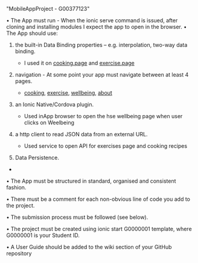"MobileAppProject - G00377123" 

• The App must run - When the ionic serve command is issued, after cloning and installing
modules I expect the app to open in the browser.
• The App should use:
1. the built-in Data Binding properties – e.g. interpolation, two-way data binding.
    - I used it on [cooking.page](https://github.com/rodAlm08/MobileAppProject/tree/main/src/app/pages/cooking) and [exercise.page](https://github.com/rodAlm08/MobileAppProject/tree/main/src/app/pages/exercise)
2. navigation - At some point your app must navigate between at least 4 pages.
    - [cooking](https://github.com/rodAlm08/MobileAppProject/tree/main/src/app/pages/cooking), [exercise](https://github.com/rodAlm08/MobileAppProject/tree/main/src/app/pages/exercise), [wellbeing](https://github.com/rodAlm08/MobileAppProject/tree/main/src/app/pages/wellbeing), [about](https://github.com/rodAlm08/MobileAppProject/tree/main/src/app/pages/about) 

3. an Ionic Native/Cordova plugin.
    - Used inApp browser to open the hse wellbeing page when user clicks on Weelbeing
4. a http client to read JSON data from an external URL.
    -  Used service to open API for exercises page and cooking recipes
5. Data Persistence.
  - 
• The App must be structured in standard, organised and consistent fashion.

• There must be a comment for each non-obvious line of code you add to the project.

• The submission process must be followed (see below).

• The project must be created using ionic start G0000001 template, where G0000001 is
your Student ID.

• A User Guide should be added to the wiki section of your GitHub repository
